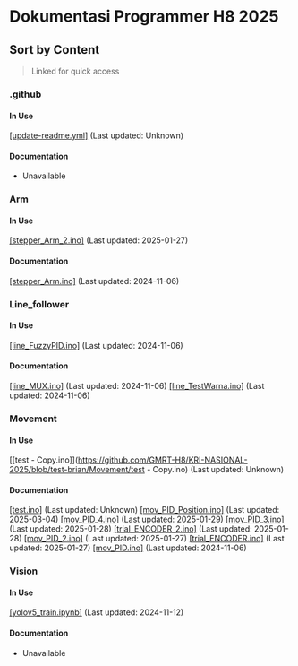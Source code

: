 # Dokumentasi Programmer H8 2025

## Sort by Content
>Linked for quick access
### .github
#### In Use
[[update-readme.yml]](https://github.com/GMRT-H8/KRI-NASIONAL-2025/blob/test-brian/.github/workflows/update-readme.yml) (Last updated: Unknown)
#### Documentation
- Unavailable

### Arm
#### In Use
[[stepper_Arm_2.ino]](https://github.com/GMRT-H8/KRI-NASIONAL-2025/blob/test-brian/Arm/stepper_Arm_2.ino) (Last updated: 2025-01-27)
#### Documentation
[[stepper_Arm.ino]](https://github.com/GMRT-H8/KRI-NASIONAL-2025/blob/test-brian/Arm/stepper_Arm.ino) (Last updated: 2024-11-06)

### Line_follower
#### In Use
[[line_FuzzyPID.ino]](https://github.com/GMRT-H8/KRI-NASIONAL-2025/blob/test-brian/Line_follower/line_FuzzyPID.ino) (Last updated: 2024-11-06)
#### Documentation
[[line_MUX.ino]](https://github.com/GMRT-H8/KRI-NASIONAL-2025/blob/test-brian/Line_follower/line_MUX.ino) (Last updated: 2024-11-06)
[[line_TestWarna.ino]](https://github.com/GMRT-H8/KRI-NASIONAL-2025/blob/test-brian/Line_follower/line_TestWarna.ino) (Last updated: 2024-11-06)

### Movement
#### In Use
[[test - Copy.ino]](https://github.com/GMRT-H8/KRI-NASIONAL-2025/blob/test-brian/Movement/test - Copy.ino) (Last updated: Unknown)
#### Documentation
[[test.ino]](https://github.com/GMRT-H8/KRI-NASIONAL-2025/blob/test-brian/Movement/test.ino) (Last updated: Unknown)
[[mov_PID_Position.ino]](https://github.com/GMRT-H8/KRI-NASIONAL-2025/blob/test-brian/Movement/mov_PID_Position.ino) (Last updated: 2025-03-04)
[[mov_PID_4.ino]](https://github.com/GMRT-H8/KRI-NASIONAL-2025/blob/test-brian/Movement/mov_PID_4.ino) (Last updated: 2025-01-29)
[[mov_PID_3.ino]](https://github.com/GMRT-H8/KRI-NASIONAL-2025/blob/test-brian/Movement/mov_PID_3.ino) (Last updated: 2025-01-28)
[[trial_ENCODER_2.ino]](https://github.com/GMRT-H8/KRI-NASIONAL-2025/blob/test-brian/Movement/trial_ENCODER_2.ino) (Last updated: 2025-01-28)
[[mov_PID_2.ino]](https://github.com/GMRT-H8/KRI-NASIONAL-2025/blob/test-brian/Movement/mov_PID_2.ino) (Last updated: 2025-01-27)
[[trial_ENCODER.ino]](https://github.com/GMRT-H8/KRI-NASIONAL-2025/blob/test-brian/Movement/trial_ENCODER.ino) (Last updated: 2025-01-27)
[[mov_PID.ino]](https://github.com/GMRT-H8/KRI-NASIONAL-2025/blob/test-brian/Movement/mov_PID.ino) (Last updated: 2024-11-06)

### Vision
#### In Use
[[yolov5_train.ipynb]](https://github.com/GMRT-H8/KRI-NASIONAL-2025/blob/test-brian/Vision/yolov5_train.ipynb) (Last updated: 2024-11-12)
#### Documentation
- Unavailable


<!-- Updated automatically -->
